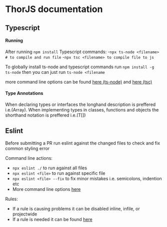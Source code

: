 # ThorJS documentation

## Typescript
#### Running
After running `npm install` 
Typescript commands:
  -`npx ts-node <filename> # to compile and run file`
  -`npx tsc <filename> to compile file to js`

To globally install ts-node and typescript commands run 
`npm install -g ts-node` then you can just run `ts-node <filename`

more command line options can be found [here (ts-node)](https://github.com/TypeStrong/ts-node) and [here (tsc)](https://www.typescriptlang.org/docs/handbook/compiler-options.html)

#### Type Annotations
When declaring types or interfaces the longhand description is preffered i.e.(Array<T>). When implementing types in classes, functions and objects the shorthand notation is preffered i.e.(T[])


## Eslint 
Before submitting a PR run eslint against the changed files to check and fix common styling error

Command line actions:
- `npx eslint ./` to run against all files
- `npx eslint <file>` to run against specific file
- `npx eslint <file> --fix` to fix minor mistakes i.e. semicolons, indention etc
- More command line options [here](https://eslint.org/docs/user-guide/command-line-interface)

Rules: 
- If a rule is causing problems it can be disabled inline, infile, or projectwide
- If a rule is needed it can be found [here](https://eslint.org/docs/rules/)
